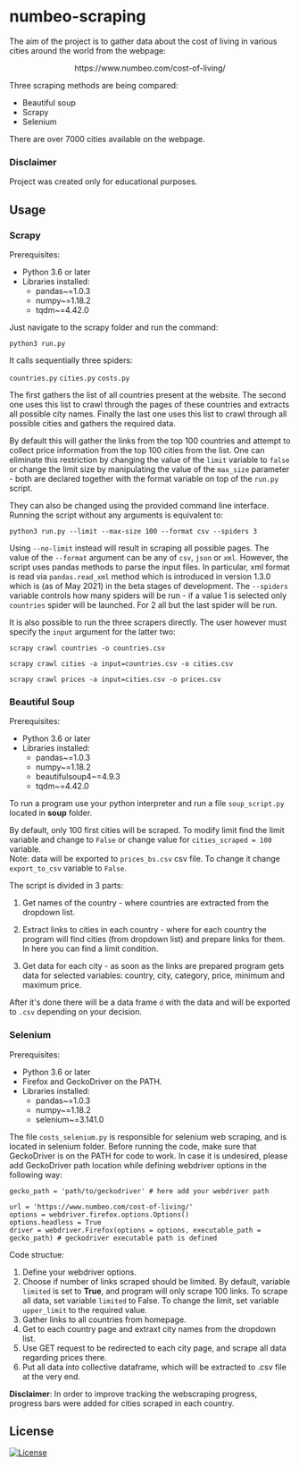 # numbeo-scraping

The aim of the project is to gather data about the cost of living in various cities around the world from the webpage:

<p align="center"> https://www.numbeo.com/cost-of-living/ </p>

Three scraping methods are being compared:

* Beautiful soup
* Scrapy
* Selenium

There are over 7000 cities available on the webpage.

### Disclaimer

Project was created only for educational purposes.

## Usage

### Scrapy

Prerequisites:

* Python 3.6 or later
* Libraries installed:  
    - pandas~=1.0.3
    - numpy~=1.18.2
    - tqdm~=4.42.0

Just navigate to the scrapy folder and run the command:

``python3 run.py``

It calls sequentially three spiders:

``countries.py``
``cities.py``
``costs.py``

The first gathers the list of all countries present at the website. The second one uses this list to crawl through the pages of these countries and extracts all possible city names. Finally the last one uses this list to crawl through all possible cities and gathers the required data.

By default this will gather the links from the top 100 countries and attempt to collect price information from the top 100 cities from the list. One can eliminate this restriction by changing the value of the ``limit`` variable to ``false`` or change the limit size by manipulating the value of the ``max_size`` parameter - both are declared together with the format variable on top of the ``run.py`` script.

They can also be changed using the provided command line interface. Running the script without any arguments is equivalent to:

``python3 run.py --limit --max-size 100 --format csv --spiders 3``

Using ``--no-limit`` instead will result in scraping all possible pages. The value of the ``--format`` argument can be any of ``csv``, ``json`` or ``xml``. However, the script uses pandas methods to parse the input files. In particular, xml format is read via ``pandas.read_xml`` method which is introduced in version 1.3.0 which is (as of May 2021) in the beta stages of development. The ``--spiders`` variable controls how many spiders will be run - if a value 1 is selected only ``countries`` spider will be launched. For 2 all but the last spider will be run.

It is also possible to run the three scrapers directly. The user however must specify the ``input`` argument for the latter two:

``scrapy crawl countries -o countries.csv``

``scrapy crawl cities -a input=countries.csv -o cities.csv``

``scrapy crawl prices -a input=cities.csv -o prices.csv``


### Beautiful Soup

Prerequisites:

* Python 3.6 or later
* Libraries installed:  
    - pandas~=1.0.3
    - numpy~=1.18.2
    - beautifulsoup4~=4.9.3
    - tqdm~=4.42.0

To run a program use your python interpreter and run a file `soup_script.py` located in **soup** folder. 


By default, only 100 first cities will be scraped. 
To modify limit find the limit variable and change to `False` 
or change value for `cities_scraped = 100` variable.  
Note: data will be exported to `prices_bs.csv` csv file. To change it change `export_to_csv` variable to `False`. 

The script is divided in 3 parts: 

1. Get names of the country - where countries are extracted from the dropdown list.

2. Extract links to cities in each country - where for each country the program will find cities (from dropdown list) and prepare links for them. In here you can find a limit condition. 

3. Get data for each city - as soon as the links are prepared program gets data for selected variables: country, city, category, price, minimum  and maximum price. 

After it's done there will be a data frame `d` with the data and will be exported to `.csv` depending on your decision. 



### Selenium

Prerequisites:

* Python 3.6 or later
* Firefox and GeckoDriver on the PATH.
* Libraries installed:  
    - pandas~=1.0.3
    - numpy~=1.18.2
    - selenium~=3.141.0

The file `costs_selenium.py` is responsible for selenium web scraping, and is located in selenium folder.
Before running the code, make sure that GeckoDriver is on the PATH for code to work. In case it is undesired, please add GeckoDriver path location while defining webdriver options in the following way:

```
gecko_path = 'path/to/geckodriver' # here add your webdriver path

url = 'https://www.numbeo.com/cost-of-living/'
options = webdriver.firefox.options.Options()
options.headless = True
driver = webdriver.Firefox(options = options, executable_path = gecko_path) # geckodriver executable path is defined
```

Code structue:

1. Define your webdriver options.
2. Choose if number of links scraped should be limited. By default, variable `limited` is set to **True**, and program will only scrape 100 links. To scrape all data, set variable `limited` to False. To change the limit, set variable `upper_limit` to the required value.
3. Gather links to all countries from homepage.
4. Get to each country page and extraxt city names from the dropdown list.
5. Use GET request to be redirected to each city page, and scrape all data regarding prices there.
6. Put all data into collective dataframe, which will be extracted to .csv file at the very end.

**Disclaimer**: In order to improve tracking the webscraping progress, progress bars were added for cities scraped in each country.


## License

[![License](https://img.shields.io/badge/License-Apache%202.0-blue.svg)](https://opensource.org/licenses/Apache-2.0)

